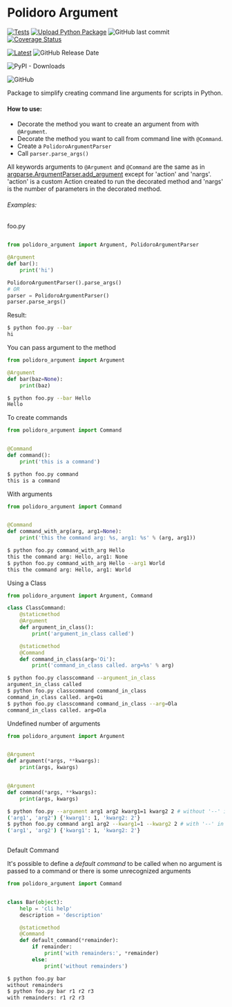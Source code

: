 # Polidoro Argument 
[![Tests](https://github.com/heitorpolidoro/polidoro-argument/actions/workflows/test.yml/badge.svg)](https://github.com/heitorpolidoro/polidoro-argument/actions/workflows/test.yml)
[![Upload Python Package](https://github.com/heitorpolidoro/polidoro-argument/actions/workflows/python-publish.yml/badge.svg)](https://github.com/heitorpolidoro/polidoro-argument/actions/workflows/python-publish.yml)
![GitHub last commit](https://img.shields.io/github/last-commit/heitorpolidoro/polidoro-argument)
[![Coverage Status](https://coveralls.io/repos/github/heitorpolidoro/polidoro-argument/badge.svg?branch=master)](https://coveralls.io/github/heitorpolidoro/polidoro-argument?branch=master)

[![Latest](https://img.shields.io/github/release/heitorpolidoro/polidoro-argument.svg?label=latest)](https://github.com/heitorpolidoro/polidoro-argument/releases/latest)
![GitHub Release Date](https://img.shields.io/github/release-date/heitorpolidoro/polidoro-argument)


![PyPI - Downloads](https://img.shields.io/pypi/dm/polidoro-argument?label=PyPi%20Downloads)

![GitHub](https://img.shields.io/github/license/heitorpolidoro/polidoro-argument)

Package to simplify creating command line arguments for scripts in Python.

#### How to use:

- Decorate the method you want to create an argument from with `@Argument`.
- Decorate the method you want to call from command line with `@Command`.
- Create a `PolidoroArgumentParser` 
- Call `parser.parse_args()`

All keywords arguments to `@Argument` and `@Command` are the same as in [argparse.ArgumentParser.add_argument](https://docs.python.org/3.7/library/argparse.html#the-add-argument-method) except for 'action' and 'nargs'.
'action' is a custom Action created to run the decorated method and 'nargs' is the number of parameters in the decorated method.

###### Examples:
foo.py
```python

from polidoro_argument import Argument, PolidoroArgumentParser

@Argument
def bar():
    print('hi')

PolidoroArgumentParser().parse_args()
# OR
parser = PolidoroArgumentParser()
parser.parse_args()
```
Result:
```bash
$ python foo.py --bar
hi 
```

You can pass argument to the method

```python
from polidoro_argument import Argument

@Argument
def bar(baz=None):
    print(baz)
```
```bash
$ python foo.py --bar Hello
Hello
```
To create commands

```python
from polidoro_argument import Command


@Command
def command():
    print('this is a command')
```
```bash
$ python foo.py command
this is a command
```
With arguments

```python
from polidoro_argument import Command


@Command
def command_with_arg(arg, arg1=None):
    print('this the command arg: %s, arg1: %s' % (arg, arg1))
```
```bash
$ python foo.py command_with_arg Hello
this the command arg: Hello, arg1: None
$ python foo.py command_with_arg Hello --arg1 World
this the command arg: Hello, arg1: World
```
Using a Class
```python
from polidoro_argument import Argument, Command

class ClassCommand:
    @staticmethod
    @Argument
    def argument_in_class():
        print('argument_in_class called')

    @staticmethod
    @Command
    def command_in_class(arg='Oi'):
        print('command_in_class called. arg=%s' % arg)
```
```bash
$ python foo.py classcommand --argument_in_class
argument_in_class called
$ python foo.py classcommand command_in_class
command_in_class called. arg=Oi
$ python foo.py classcommand command_in_class --arg=Ola
command_in_class called. arg=Ola
```
Undefined number of arguments

```python
from polidoro_argument import Argument


@Argument
def argument(*args, **kwargs):
    print(args, kwargs)


@Argument
def command(*args, **kwargs):
    print(args, kwargs)
```
```bash
$ python foo.py --argument arg1 arg2 kwarg1=1 kwarg2 2 # without '--' in kwargs
('arg1', 'arg2') {'kwarg1': 1, 'kwarg2: 2'}
$ python foo.py command arg1 arg2 --kwarg1=1 --kwarg2 2 # with '--' in kwargs
('arg1', 'arg2') {'kwarg1': 1, 'kwarg2: 2'} 
 
```
Default Command

It's possible to define a _default command_ to be called when no argument is passed to a command or there is some unrecognized arguments

```python
from polidoro_argument import Command


class Bar(object):
    help = 'cli help'
    description = 'description'

    @staticmethod
    @Command
    def default_command(*remainder):
        if remainder:
            print('with remainders:', *remainder)
        else:
            print('without remainders')
```
```bash
$ python foo.py bar
without remainders
$ python foo.py bar r1 r2 r3
with remainders: r1 r2 r3
```
